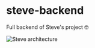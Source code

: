 # steve-backend
Full backend of Steve's project 🤓

![Steve architecture](https://raw.githubusercontent.com/Th3re/steve-docs/develop/svg/Th3re_Steve.svg?sanitize=true)
